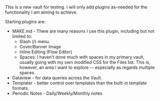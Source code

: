 This is a new vault for testing.  I will only add plugins as-needed for the functionality I am aiming to achieve.

Starting plugins are:
- MAKE.md - There are many reasons I use this plugin, including but not limited to:
	- Slash (/) menu.
	- Cover/Banner Image
	- Inline Editing (Flow Editor)
	- Spaces:
		  I haven't done much with spaces in my primary vault, usually going with my own modified CSS for the Files list.  This is, however, an area I want to explore -- especially as regards multiple spaces.
- Dataview - for data queries across the Vault.
- Templater - better control over templates than the built-in template formats.
- Periodic Notes - Daily/Weekly/Monthly notes